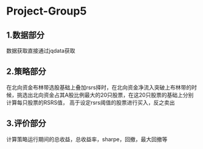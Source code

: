 # Project-Group5
## 1.数据部分
数据获取直接通过jqdata获取
## 2.策略部分
在北向资金布林带选股基础上叠加rsrs择时，在北向资金净流入突破上布林带的时候，挑选出北向资金占其A股比例最大的20只股票，在这20只股票的基础上分别计算每只股票的RSRS值，
高于设定rsrs阈值的股票进行买入，反之卖出
## 3.评价部分
计算策略运行期间的总收益，总收益率，sharpe，回撤，最大回撤等
